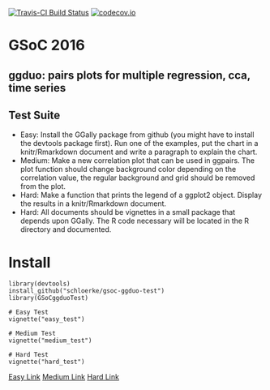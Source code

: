 [![Travis-CI Build Status](https://travis-ci.org/schloerke/gsoc-ggduo-test.svg?branch=master)](https://travis-ci.org/schloerke/gsoc-ggduo-test)
[![codecov.io](https://codecov.io/github/schloerke/gsoc-ggduo-test/coverage.svg?branch=master)](https://codecov.io/github/schloerke/gsoc-ggduo-test?branch=master)


# GSoC 2016
## ggduo: pairs plots for multiple regression, cca, time series

## Test Suite
* Easy: Install the GGally package from github (you might have to install the devtools package first). Run one of the examples, put the chart in a knitr/Rmarkdown document and write a paragraph to explain the chart.
* Medium: Make a new correlation plot that can be used in ggpairs. The plot function should change background color depending on the correlation value, the regular background and grid should be removed from the plot.
* Hard: Make a function that prints the legend of a ggplot2 object. Display the results in a knitr/Rmarkdown document.
* Hard: All documents should be vignettes in a small package that depends upon GGally. The R code necessary will be located in the R directory and documented.

# Install
```{r}
library(devtools)
install_github("schloerke/gsoc-ggduo-test")
library(GSoCggduoTest)

# Easy Test
vignette("easy_test")

# Medium Test
vignette("medium_test")

# Hard Test
vignette("hard_test")
```
[Easy Link](https://schloerke.github.io/gsoc-ggduo-test/easy_test.html)
[Medium Link](https://schloerke.github.io/gsoc-ggduo-test/medium_test.html)
[Hard Link](https://schloerke.github.io/gsoc-ggduo-test/hard_test.html)
